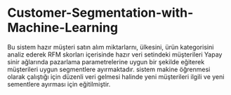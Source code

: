 # Customer-Segmentation-with-Machine-Learning

Bu sistem hazır müşteri satın alım miktarlarnı, ülkesini, ürün kategorisini analiz ederek RFM skorları içerisinde hazır veri setindeki müşterileri Yapay sinir ağlarında pazarlama parametrelerine uygun bir şekilde eğiterek müşterileri uygun segmentlere ayırmaktadır. sistem makine öğrenmesi olarak çalıştığı için düzenli veri gelmesi halinde yeni müşterileri ilgili ve yeni sementlere ayırması için eğitilmiştir.
